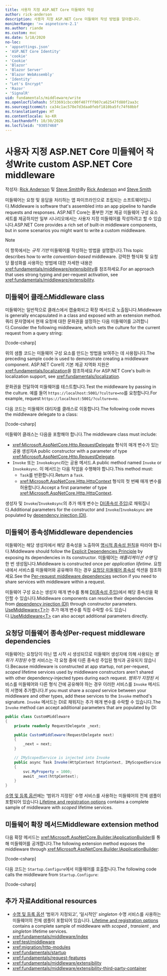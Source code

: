 ```yaml
---
title: 사용자 지정 ASP.NET Core 미들웨어 작성
author: rick-anderson
description: 사용자 지정 ASP.NET Core 미들웨어 작성 방법을 알아봅니다.
monikerRange: '>= aspnetcore-2.1'
ms.author: riande
ms.custom: mvc
ms.date: 5/18/2020
no-loc:
- 'appsettings.json'
- 'ASP.NET Core Identity'
- 'cookie'
- 'Cookie'
- 'Blazor'
- 'Blazor Server'
- 'Blazor WebAssembly'
- 'Identity'
- "Let's Encrypt"
- 'Razor'
- 'SignalR'
uid: fundamentals/middleware/write
ms.openlocfilehash: 5f33691cbcc00f407fff907ca62547fd80f2aa3c
ms.sourcegitcommit: ca34c1ac578e7d3daa0febf1810ba5fc74f60bbf
ms.translationtype: HT
ms.contentlocale: ko-KR
ms.lasthandoff: 10/30/2020
ms.locfileid: "93057468"
---
```

# <a name="write-custom-aspnet-core-middleware"></a><span data-ttu-id="8a6cb-103">사용자 지정 ASP.NET Core 미들웨어 작성</span><span class="sxs-lookup"><span data-stu-id="8a6cb-103">Write custom ASP.NET Core middleware</span></span>

<span data-ttu-id="8a6cb-104">작성자: [Rick Anderson](https://twitter.com/RickAndMSFT) 및 [Steve Smith](https://ardalis.com/)</span><span class="sxs-lookup"><span data-stu-id="8a6cb-104">By [Rick Anderson](https://twitter.com/RickAndMSFT) and [Steve Smith](https://ardalis.com/)</span></span>

<span data-ttu-id="8a6cb-105">미들웨어는 요청 및 응답을 처리하는 앱 파이프라인으로 조립되는 소프트웨어입니다.</span><span class="sxs-lookup"><span data-stu-id="8a6cb-105">Middleware is software that's assembled into an app pipeline to handle requests and responses.</span></span> <span data-ttu-id="8a6cb-106">ASP.NET Core는 풍부한 기본 제공 미들웨어 구성 요소 세트를 제공하지만 일부 시나리오에서는 사용자 지정 미들웨어를 작성하려고 할 수 있습니다.</span><span class="sxs-lookup"><span data-stu-id="8a6cb-106">ASP.NET Core provides a rich set of built-in middleware components, but in some scenarios you might want to write a custom middleware.</span></span>

> [!NOTE]
> <span data-ttu-id="8a6cb-107">이 항목에서는 *규칙 기반* 미들웨어를 작성하는 방법을 설명합니다.</span><span class="sxs-lookup"><span data-stu-id="8a6cb-107">This topic describes how to write *convention-based* middleware.</span></span> <span data-ttu-id="8a6cb-108">강력한 형식화 및 요청당 활성화를 사용하는 방법에 대한 자세한 내용은 <xref:fundamentals/middleware/extensibility>를 참조하세요.</span><span class="sxs-lookup"><span data-stu-id="8a6cb-108">For an approach that uses strong typing and per-request activation, see <xref:fundamentals/middleware/extensibility>.</span></span>

## <a name="middleware-class"></a><span data-ttu-id="8a6cb-109">미들웨어 클래스</span><span class="sxs-lookup"><span data-stu-id="8a6cb-109">Middleware class</span></span>

<span data-ttu-id="8a6cb-110">미들웨어는 일반적으로 클래스에서 캡슐화되고 확장 메서드로 노출됩니다.</span><span class="sxs-lookup"><span data-stu-id="8a6cb-110">Middleware is generally encapsulated in a class and exposed with an extension method.</span></span> <span data-ttu-id="8a6cb-111">쿼리 문자열에서 현재 요청에 대한 문화권을 설정하는 다음 미들웨어를 고려합니다.</span><span class="sxs-lookup"><span data-stu-id="8a6cb-111">Consider the following middleware, which sets the culture for the current request from a query string:</span></span>

[!code-csharp[](write/snapshot/StartupCulture.cs)]

<span data-ttu-id="8a6cb-112">위의 샘플 코드는 미들웨어 구성 요소를 만드는 방법을 보여주는 데 사용됩니다.</span><span class="sxs-lookup"><span data-stu-id="8a6cb-112">The preceding sample code is used to demonstrate creating a middleware component.</span></span> <span data-ttu-id="8a6cb-113">ASP.NET Core의 기본 제공 지역화 지원은 <xref:fundamentals/localization>을 참조하세요.</span><span class="sxs-lookup"><span data-stu-id="8a6cb-113">For ASP.NET Core's built-in localization support, see <xref:fundamentals/localization>.</span></span>

<span data-ttu-id="8a6cb-114">문화권을 전달하여 미들웨어를 테스트합니다.</span><span class="sxs-lookup"><span data-stu-id="8a6cb-114">Test the middleware by passing in the culture.</span></span> <span data-ttu-id="8a6cb-115">예를 들어 `https://localhost:5001/?culture=no`를 요청합니다.</span><span class="sxs-lookup"><span data-stu-id="8a6cb-115">For example, request `https://localhost:5001/?culture=no`.</span></span>

<span data-ttu-id="8a6cb-116">다음 코드는 미들웨어 대리자를 클래스로 이동합니다.</span><span class="sxs-lookup"><span data-stu-id="8a6cb-116">The following code moves the middleware delegate to a class:</span></span>

[!code-csharp[](write/snapshot/RequestCultureMiddleware.cs)]

<span data-ttu-id="8a6cb-117">미들웨어 클래스는 다음을 포함해야 합니다.</span><span class="sxs-lookup"><span data-stu-id="8a6cb-117">The middleware class must include:</span></span>

* <span data-ttu-id="8a6cb-118"><xref:Microsoft.AspNetCore.Http.RequestDelegate> 형식의 매개 변수가 있는 공용 생성자</span><span class="sxs-lookup"><span data-stu-id="8a6cb-118">A public constructor with a parameter of type <xref:Microsoft.AspNetCore.Http.RequestDelegate>.</span></span>
* <span data-ttu-id="8a6cb-119">`Invoke` 또는 `InvokeAsync`라는 공용 메서드.</span><span class="sxs-lookup"><span data-stu-id="8a6cb-119">A public method named `Invoke` or `InvokeAsync`.</span></span> <span data-ttu-id="8a6cb-120">이 메서드는 다음 작업을 수행해야 합니다.</span><span class="sxs-lookup"><span data-stu-id="8a6cb-120">This method must:</span></span>
  * <span data-ttu-id="8a6cb-121">`Task`를 반환합니다.</span><span class="sxs-lookup"><span data-stu-id="8a6cb-121">Return a `Task`.</span></span>
  * <span data-ttu-id="8a6cb-122"><xref:Microsoft.AspNetCore.Http.HttpContext> 형식의 첫 번째 매개 변수를 허용합니다.</span><span class="sxs-lookup"><span data-stu-id="8a6cb-122">Accept a first parameter of type <xref:Microsoft.AspNetCore.Http.HttpContext>.</span></span>
  
<span data-ttu-id="8a6cb-123">생성자 및 `Invoke`/`InvokeAsync`의 추가 매개 변수는 [DI(종속성 주입)](xref:fundamentals/dependency-injection)로 채워집니다.</span><span class="sxs-lookup"><span data-stu-id="8a6cb-123">Additional parameters for the constructor and `Invoke`/`InvokeAsync` are populated by [dependency injection (DI)](xref:fundamentals/dependency-injection).</span></span>

## <a name="middleware-dependencies"></a><span data-ttu-id="8a6cb-124">미들웨어 종속성</span><span class="sxs-lookup"><span data-stu-id="8a6cb-124">Middleware dependencies</span></span>

<span data-ttu-id="8a6cb-125">미들웨어는 해당 생성자에서 해당 종속성을 노출하여 [명시적 종속성 원칙](/dotnet/standard/modern-web-apps-azure-architecture/architectural-principles#explicit-dependencies)을 따라야 합니다.</span><span class="sxs-lookup"><span data-stu-id="8a6cb-125">Middleware should follow the [Explicit Dependencies Principle](/dotnet/standard/modern-web-apps-azure-architecture/architectural-principles#explicit-dependencies) by exposing its dependencies in its constructor.</span></span> <span data-ttu-id="8a6cb-126">미들웨어는 *애플리케이션 수명* 당 한 번 생성됩니다.</span><span class="sxs-lookup"><span data-stu-id="8a6cb-126">Middleware is constructed once per *application lifetime*.</span></span> <span data-ttu-id="8a6cb-127">요청 내에서 서비스를 미들웨어와 공유해야 하는 경우 [요청당 미들웨어 종속성](#per-request-middleware-dependencies) 섹션을 참조하세요.</span><span class="sxs-lookup"><span data-stu-id="8a6cb-127">See the [Per-request middleware dependencies](#per-request-middleware-dependencies) section if you need to share services with middleware within a request.</span></span>

<span data-ttu-id="8a6cb-128">미들웨어 구성 요소는 생성자 매개 변수를 통해 [DI(종속성 주입)](xref:fundamentals/dependency-injection)에서 해당 종속성을 확인할 수 있습니다.</span><span class="sxs-lookup"><span data-stu-id="8a6cb-128">Middleware components can resolve their dependencies from [dependency injection (DI)](xref:fundamentals/dependency-injection) through constructor parameters.</span></span> <span data-ttu-id="8a6cb-129">[UseMiddleware&lt;T&gt;](/dotnet/api/microsoft.aspnetcore.builder.usemiddlewareextensions.usemiddleware#Microsoft_AspNetCore_Builder_UseMiddlewareExtensions_UseMiddleware_Microsoft_AspNetCore_Builder_IApplicationBuilder_System_Type_System_Object___)는 추가 매개 변수를 직접 수락할 수도 있습니다.</span><span class="sxs-lookup"><span data-stu-id="8a6cb-129">[UseMiddleware&lt;T&gt;](/dotnet/api/microsoft.aspnetcore.builder.usemiddlewareextensions.usemiddleware#Microsoft_AspNetCore_Builder_UseMiddlewareExtensions_UseMiddleware_Microsoft_AspNetCore_Builder_IApplicationBuilder_System_Type_System_Object___) can also accept additional parameters directly.</span></span>

## <a name="per-request-middleware-dependencies"></a><span data-ttu-id="8a6cb-130">요청당 미들웨어 종속성</span><span class="sxs-lookup"><span data-stu-id="8a6cb-130">Per-request middleware dependencies</span></span>

<span data-ttu-id="8a6cb-131">미들웨어는 요청당이 아닌 앱 시작 시 생성되므로 미들웨어 생성자에 의해 사용되는 *범위가 지정된* 수명 서비스는 각 요청 중에 다른 종속성 주입된 형식과 공유되지 않습니다.</span><span class="sxs-lookup"><span data-stu-id="8a6cb-131">Because middleware is constructed at app startup, not per-request, *scoped* lifetime services used by middleware constructors aren't shared with other dependency-injected types during each request.</span></span> <span data-ttu-id="8a6cb-132">*범위가 지정된* 서비스를 미들웨어와 다른 형식 간에 공유해야 하는 경우 이러한 서비스를 `Invoke` 메서드의 서명에 추가합니다.</span><span class="sxs-lookup"><span data-stu-id="8a6cb-132">If you must share a *scoped* service between your middleware and other types, add these services to the `Invoke` method's signature.</span></span> <span data-ttu-id="8a6cb-133">`Invoke` 메서드는 DI로 채워지는 추가 매개 변수를 수락할 수 있습니다.</span><span class="sxs-lookup"><span data-stu-id="8a6cb-133">The `Invoke` method can accept additional parameters that are populated by DI:</span></span>

```csharp
public class CustomMiddleware
{
    private readonly RequestDelegate _next;

    public CustomMiddleware(RequestDelegate next)
    {
        _next = next;
    }

    // IMyScopedService is injected into Invoke
    public async Task Invoke(HttpContext httpContext, IMyScopedService svc)
    {
        svc.MyProperty = 1000;
        await _next(httpContext);
    }
}
```

<span data-ttu-id="8a6cb-134">[수명 및 등록 옵션](xref:fundamentals/dependency-injection#lifetime-and-registration-options)에는 ‘범위가 지정된’ 수명 서비스를 사용하는 미들웨어의 전체 샘플이 포함되어 있습니다.</span><span class="sxs-lookup"><span data-stu-id="8a6cb-134">[Lifetime and registration options](xref:fundamentals/dependency-injection#lifetime-and-registration-options) contains a complete sample of middleware with *scoped* lifetime services.</span></span>

## <a name="middleware-extension-method"></a><span data-ttu-id="8a6cb-135">미들웨어 확장 메서드</span><span class="sxs-lookup"><span data-stu-id="8a6cb-135">Middleware extension method</span></span>

<span data-ttu-id="8a6cb-136">다음 확장 메서드는 <xref:Microsoft.AspNetCore.Builder.IApplicationBuilder>를 통해 미들웨어를 공개합니다.</span><span class="sxs-lookup"><span data-stu-id="8a6cb-136">The following extension method exposes the middleware through <xref:Microsoft.AspNetCore.Builder.IApplicationBuilder>:</span></span>

[!code-csharp[](write/snapshot/RequestCultureMiddlewareExtensions.cs)]

<span data-ttu-id="8a6cb-137">다음 코드는 `Startup.Configure`에서 미들웨어를 호출합니다.</span><span class="sxs-lookup"><span data-stu-id="8a6cb-137">The following code calls the middleware from `Startup.Configure`:</span></span>

[!code-csharp[](write/snapshot/Startup.cs?highlight=5)]

## <a name="additional-resources"></a><span data-ttu-id="8a6cb-138">추가 자료</span><span class="sxs-lookup"><span data-stu-id="8a6cb-138">Additional resources</span></span>

* <span data-ttu-id="8a6cb-139">[수명 및 등록 옵션](xref:fundamentals/dependency-injection#lifetime-and-registration-options) ‘범위가 지정되고’, ‘일시적인’ *singleton* 수명 서비스를 사용하는 미들웨어의 전체 샘플이 포함되어 있습니다. </span><span class="sxs-lookup"><span data-stu-id="8a6cb-139">[Lifetime and registration options](xref:fundamentals/dependency-injection#lifetime-and-registration-options) contains a complete sample of middleware with *scoped* , *transient* , and *singleton* lifetime services.</span></span>
* <xref:fundamentals/middleware/index>
* <xref:test/middleware>
* <xref:migration/http-modules>
* <xref:fundamentals/startup>
* <xref:fundamentals/request-features>
* <xref:fundamentals/middleware/extensibility>
* <xref:fundamentals/middleware/extensibility-third-party-container>
